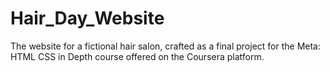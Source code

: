 # Hair_Day_Website
 The website for a fictional hair salon, crafted as a final project for the Meta: HTML CSS in Depth course offered on the Coursera platform.
